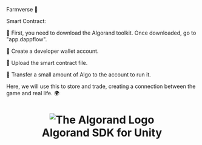 Farmverse 🌾

Smart Contract:

🌟 First, you need to download the Algorand toolkit. Once downloaded, go to "app.dappflow".

🌟 Create a developer wallet account.

🌟 Upload the smart contract file.

🌟 Transfer a small amount of Algo to the account to run it.

Here, we will use this to store and trade, creating a connection between the game and real life. 🌍

<h1 id="unity-algorand-sdk" align="center">
<picture>
  <img alt="The Algorand Logo" src="https://raw.githubusercontent.com/CareBoo/unity-algorand-sdk/main/docs/images/algorand_logo_mark.svg"/>
</picture>
<br/>
Algorand SDK for Unity

</h1>
